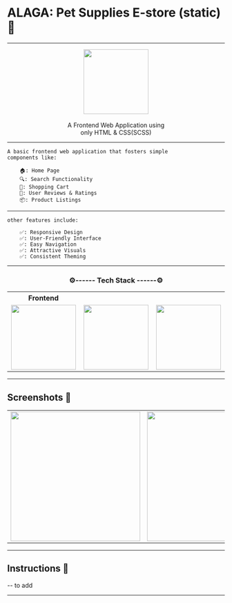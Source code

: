 # ALAGA: Pet Supplies E-store (static) 📱

---

<p align="center">
    <img src="screenshots/logo.jpg" width="150"/><br><br>
    A Frontend Web Application using <br>
    only HTML & CSS(SCSS)
</p>

---

    A basic frontend web application that fosters simple
    components like:
    
        🏠: Home Page
        🔍: Search Functionality
        🛒: Shopping Cart
        📝: User Reviews & Ratings
        📦: Product Listings
    
---

    other features include:
    
        ✅: Responsive Design
        ✅: User-Friendly Interface
        ✅: Easy Navigation
        ✅: Attractive Visuals
        ✅: Consistent Theming

---

<h3 align="center">⚙️------ Tech Stack ------⚙️</h3>
<table align="center">
  <th align="center"> Frontend </th>
<tr align="center">
    <td width="300">
        <img src="https://camo.githubusercontent.com/6647554cf19482c32acc6a6a3b8bd68b845fafabd474595e7e92dead3075c3ea/68747470733a2f2f63646e2e6a7364656c6976722e6e65742f67682f64657669636f6e732f64657669636f6e2f69636f6e732f68746d6c352f68746d6c352d6f726967696e616c2e737667" width="150"/>
    </td>
    <td width="300"> 
        <img src="https://camo.githubusercontent.com/4eaf7f26830ffa4bc4c4502a24e9be29fa2796208648a805e8f610da811aeb05/68747470733a2f2f63646e2e6a7364656c6976722e6e65742f67682f64657669636f6e732f64657669636f6e2f69636f6e732f637373332f637373332d6f726967696e616c2e737667" width="150"/>
    </td>
    <td width="300">
        <img src="https://camo.githubusercontent.com/f0a750ad8250cf711f7a1da710cfc83a9c8a1da28a5b34f603750d6d6ee7a2b1/68747470733a2f2f63646e2e6a7364656c6976722e6e65742f67682f64657669636f6e732f64657669636f6e2f69636f6e732f736173732f736173732d6f726967696e616c2e737667" width="150"/>
    </td>
</tr>
</table>

---

## Screenshots 📱

<table>
    <tr>
        <td>
            <img src="screenshots/login.jpg" width="300"/>
        </td>
        <td>
            <img src="screenshots/register.jpg" width="300"/>
        </td>
        <td>
            <img src="screenshots/homepage.jpg" width="300"/>
        </td>
        <td>
            <img src="screenshots/FAB.jpg" width="300"/>
        </td>
        <td>
            <img src="screenshots/comment.jpg" width="300"/>
        </td>
        <td>
            <img src="screenshots/comment2.jpg" width="300"/>
        </td>
        <td>
            <img src="screenshots/createpost.jpg" width="300"/>
        </td>
    </tr>
</table>

---

## Instructions 📜

-- to add

---

